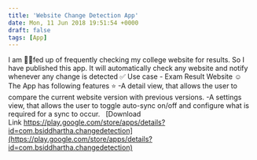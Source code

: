 ```yaml
---
title: 'Website Change Detection App'
date: Mon, 11 Jun 2018 19:51:54 +0000
draft: false
tags: [App]
---
```


I am 🤦‍♂️fed up of frequently checking my college website for results. So I have published this app. It will automatically check any website and notify whenever any change is detected ✅ Use case - Exam Result Website ☺ The App has following features ⭐ -A detail view, that allows the user to compare the current website version with previous versions. -A settings view, that allows the user to toggle auto-sync on/off and configure what is required for a sync to occur.   [Download Link https://play.google.com/store/apps/details?id=com.bsiddhartha.changedetection](https://play.google.com/store/apps/details?id=com.bsiddhartha.changedetection)